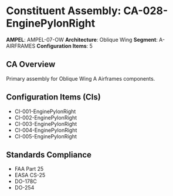 # Constituent Assembly: CA-028-EnginePylonRight

**AMPEL**: AMPEL-07-OW
**Architecture**: Oblique Wing
**Segment**: A-AIRFRAMES
**Configuration Items**: 5

## CA Overview
Primary assembly for Oblique Wing A Airframes components.

## Configuration Items (CIs)
- CI-001-EnginePylonRight
- CI-002-EnginePylonRight
- CI-003-EnginePylonRight
- CI-004-EnginePylonRight
- CI-005-EnginePylonRight

## Standards Compliance
- FAA Part 25
- EASA CS-25
- DO-178C
- DO-254
